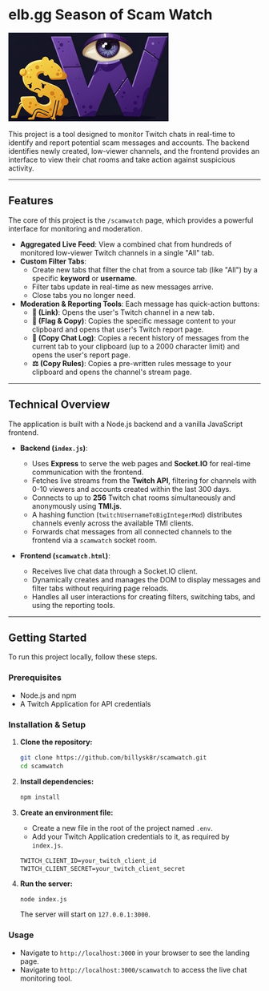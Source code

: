 # elb.gg Season of Scam Watch

![Scam Watch Logo](/public/logo.jpeg)

This project is a tool designed to monitor Twitch chats in real-time to identify and report potential scam messages and accounts. The backend identifies newly created, low-viewer channels, and the frontend provides an interface to view their chat rooms and take action against suspicious activity.

---

## Features

The core of this project is the `/scamwatch` page, which provides a powerful interface for monitoring and moderation.

* **Aggregated Live Feed**: View a combined chat from hundreds of monitored low-viewer Twitch channels in a single "All" tab.
* **Custom Filter Tabs**:
    * Create new tabs that filter the chat from a source tab (like "All") by a specific **keyword** or **username**.
    * Filter tabs update in real-time as new messages arrive.
    * Close tabs you no longer need.
* **Moderation & Reporting Tools**: Each message has quick-action buttons:
    * **🔗 (Link)**: Opens the user's Twitch channel in a new tab.
    * **🚩 (Flag & Copy)**: Copies the specific message content to your clipboard and opens that user's Twitch report page.
    * **📄 (Copy Chat Log)**: Copies a recent history of messages from the current tab to your clipboard (up to a 2000 character limit) and opens the user's report page.
    * **⚖️ (Copy Rules)**: Copies a pre-written rules message to your clipboard and opens the channel's stream page.

---

## Technical Overview

The application is built with a Node.js backend and a vanilla JavaScript frontend.

* **Backend (`index.js`)**:
    * Uses **Express** to serve the web pages and **Socket.IO** for real-time communication with the frontend.
    * Fetches live streams from the **Twitch API**, filtering for channels with 0-10 viewers and accounts created within the last 300 days.
    * Connects to up to **256** Twitch chat rooms simultaneously and anonymously using **TMI.js**.
    * A hashing function (`twitchUsernameToBigIntegerMod`) distributes channels evenly across the available TMI clients.
    * Forwards chat messages from all connected channels to the frontend via a `scamwatch` socket room.

* **Frontend (`scamwatch.html`)**:
    * Receives live chat data through a Socket.IO client.
    * Dynamically creates and manages the DOM to display messages and filter tabs without requiring page reloads.
    * Handles all user interactions for creating filters, switching tabs, and using the reporting tools.

---

## Getting Started

To run this project locally, follow these steps.

### Prerequisites

* Node.js and npm
* A Twitch Application for API credentials

### Installation & Setup

1.  **Clone the repository:**
    ```bash
    git clone https://github.com/billysk8r/scamwatch.git
    cd scamwatch
    ```

2.  **Install dependencies:**
    ```bash
    npm install
    ```

3.  **Create an environment file:**
    * Create a new file in the root of the project named `.env`.
    * Add your Twitch Application credentials to it, as required by `index.js`.
    ```
    TWITCH_CLIENT_ID=your_twitch_client_id
    TWITCH_CLIENT_SECRET=your_twitch_client_secret
    ```

4.  **Run the server:**
    ```bash
    node index.js
    ```
    The server will start on `127.0.0.1:3000`.

### Usage

* Navigate to `http://localhost:3000` in your browser to see the landing page.
* Navigate to `http://localhost:3000/scamwatch` to access the live chat monitoring tool.
